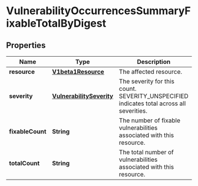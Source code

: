 
# VulnerabilityOccurrencesSummaryFixableTotalByDigest

## Properties
Name | Type | Description | Notes
------------ | ------------- | ------------- | -------------
**resource** | [**V1beta1Resource**](V1beta1Resource.md) | The affected resource. |  [optional]
**severity** | [**VulnerabilitySeverity**](VulnerabilitySeverity.md) | The severity for this count. SEVERITY_UNSPECIFIED indicates total across all severities. |  [optional]
**fixableCount** | **String** | The number of fixable vulnerabilities associated with this resource. |  [optional]
**totalCount** | **String** | The total number of vulnerabilities associated with this resource. |  [optional]



